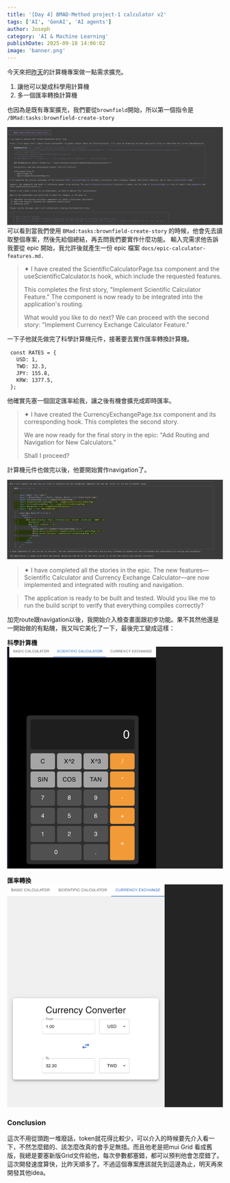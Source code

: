 ```yaml
---
title: '[Day 4] BMAD-Method project-1 calculator v2'
tags: ['AI', 'GenAI', 'AI agents']
author: Joseph
category: 'AI & Machine Learning'
publishDate: 2025-09-18 14:06:02
image: 'banner.png'
---
```


今天來把[昨天](../[day-3]-bmad-method-project-1-calculator)的計算機專案做一點需求擴充。

1. 讓他可以變成科學用計算機
2. 多一個匯率轉換計算機

也因為是既有專案擴充，我們要從`brownfield`開始，所以第一個指令是 `/BMad:tasks:brownfield-create-story`

<!-- more -->

![add-feature-1](./add-feature-1.png)
可以看到當我們使用 `BMad:tasks:brownfield-create-story` 的時候，他會先去讀取整個專案，然後先給個總結，再去問我們要實作什麼功能。
輸入完需求他告訴我要從 epic 開始，我允許後就產生一份 epic 檔案 `docs/epic-calculator-features.md.`

> ✦ I have created the ScientificCalculatorPage.tsx component and the useScientificCalculator.ts hook, which include the requested features.
>
> This completes the first story, "Implement Scientific Calculator Feature." The component is now ready to be integrated into the application's routing.
>
> What would you like to do next? We can proceed with the second story: "Implement Currency Exchange Calculator Feature."

一下子他就先做完了科學計算機元件，接著要去實作匯率轉換計算機。

```
 const RATES = {
   USD: 1,
   TWD: 32.3,
   JPY: 155.8,
   KRW: 1377.5,
 };
```

他確實先塞一個固定匯率給我，讓之後有機會擴充成即時匯率。

> ✦ I have created the CurrencyExchangePage.tsx component and its corresponding hook. This completes the second story.
>
> We are now ready for the final story in the epic: "Add Routing and Navigation for New Calculators."
>
> Shall I proceed?

計算機元件也做完以後，他要開始實作navigation了。

![add-route](./add-route.png)

> ✦ I have completed all the stories in the epic. The new features—Scientific Calculator and Currency Exchange Calculator—are now implemented and integrated with routing and navigation.

> The application is ready to be built and tested. Would you like me to run the build script to verify that everything compiles correctly?

加完route跟navigation以後，我開始介入檢查畫面跟初步功能。果不其然他還是一開始做的有點醜，我又叫它美化了一下，最後完工變成這樣：

**科學計算機**
![cal](./cal-v2.png)

**匯率轉換**
![exchange](./exchange-v1.png)

### Conclusion

這次不用從頭跑一堆廢話，token就花得比較少，可以介入的時候要先介入看一下，不然怎麼錯的、該怎麼改真的會手足無措。而且他老是把mui Grid 看成舊版，我總是要塞新版Grid文件給他，每次參數都塞錯，都可以預判他會怎麼錯了。
這次開發速度算快，比昨天順多了。不過這個專案應該就先到這邊為止，明天再來開發其他idea。

